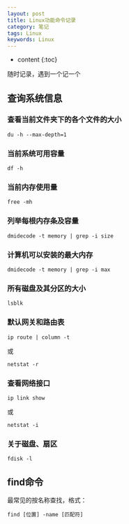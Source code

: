 ```yaml
---
layout: post
title: Linux功能命令记录
category: 笔记
tags: Linux
keywords: Linux
---
```



* content
{:toc}

随时记录，遇到一个记一个
## 查询系统信息

### 查看当前文件夹下的各个文件的大小

```
du -h --max-depth=1
```

### 当前系统可用容量

```
df -h
```
### 当前内存使用量

```
free -mh
```

### 列举每根内存条及容量

```
dmidecode -t memory | grep -i size
```

### 计算机可以安装的最大内存
```
dmidecode -t memory | grep -i max
```

### 所有磁盘及其分区的大小

```
lsblk
```

### 默认网关和路由表

```
ip route | column -t
```
或
```
netstat -r
```
### 查看网络接口
```
ip link show
```
或
```
netstat -i
```
### 关于磁盘、扇区
```
fdisk -l
```

## find命令

最常见的按名称查找，格式：
```
find [位置] -name [匹配符]
```